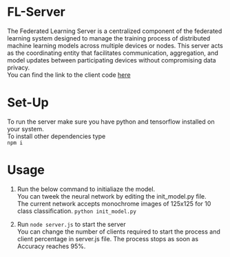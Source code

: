 # FL-Server
The Federated Learning Server is a centralized component of the federated learning system designed to manage the training process of distributed machine learning models across multiple devices or nodes. 
This server acts as the coordinating entity that facilitates communication, aggregation, and model updates between participating devices without compromising data privacy.
<br/>
You can find the link to the client code <a href="https://github.com/bargavkoduri/FL-Client">here</a>

# Set-Up
To run the server make sure you have python and tensorflow installed on your system.
<br/>
To install other dependencies type
<br/>
``` npm i ```

# Usage
1) Run the below command to initialiaze the model. 
<br/>You can tweek the neural network by editing the init_model.py file.<br/>
The current network accepts monochrome images of 125x125 for 10 class classification. 
```python init_model.py```

2) Run ```node server.js``` to start the server <br/>
   You can change the number of clients required to start the process and client percentage in server.js file. The process stops as soon as Accuracy reaches 95%.
